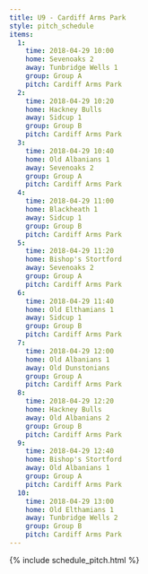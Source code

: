 ```yaml
---
title: U9 - Cardiff Arms Park
style: pitch_schedule
items:
  1:
    time: 2018-04-29 10:00
    home: Sevenoaks 2
    away: Tunbridge Wells 1
    group: Group A
    pitch: Cardiff Arms Park
  2:
    time: 2018-04-29 10:20
    home: Hackney Bulls
    away: Sidcup 1
    group: Group B
    pitch: Cardiff Arms Park
  3:
    time: 2018-04-29 10:40
    home: Old Albanians 1
    away: Sevenoaks 2
    group: Group A
    pitch: Cardiff Arms Park
  4:
    time: 2018-04-29 11:00
    home: Blackheath 1
    away: Sidcup 1
    group: Group B
    pitch: Cardiff Arms Park
  5:
    time: 2018-04-29 11:20
    home: Bishop's Stortford
    away: Sevenoaks 2
    group: Group A
    pitch: Cardiff Arms Park
  6:
    time: 2018-04-29 11:40
    home: Old Elthamians 1
    away: Sidcup 1
    group: Group B
    pitch: Cardiff Arms Park
  7:
    time: 2018-04-29 12:00
    home: Old Albanians 1
    away: Old Dunstonians
    group: Group A
    pitch: Cardiff Arms Park
  8:
    time: 2018-04-29 12:20
    home: Hackney Bulls
    away: Old Albanians 2
    group: Group B
    pitch: Cardiff Arms Park
  9:
    time: 2018-04-29 12:40
    home: Bishop's Stortford
    away: Old Albanians 1
    group: Group A
    pitch: Cardiff Arms Park
  10:
    time: 2018-04-29 13:00
    home: Old Elthamians 1
    away: Tunbridge Wells 2
    group: Group B
    pitch: Cardiff Arms Park
---
```


{% include schedule_pitch.html %}
